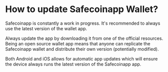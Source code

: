 # How to update Safecoinapp Wallet?

Safecoinapp is constantly a work in progress. It's recommended to always use the latest version of the wallet app.

Always update the app by downloading it from one of the official resources. Being an open source wallet app means that anyone can replicate the Safecoinapp wallet and distribute their own version (potentially modified).

Both Android and iOS allows for automatic app updates which will ensure the device always runs the latest version of the Safecoinapp app.